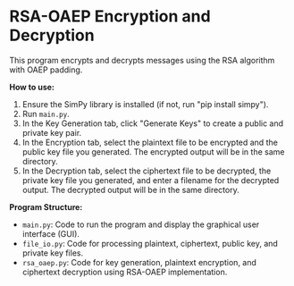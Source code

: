 # RSA-OAEP Encryption and Decryption

This program encrypts and decrypts messages using the RSA algorithm with OAEP padding.

**How to use:**
1. Ensure the SimPy library is installed (if not, run "pip install simpy").
2. Run `main.py`.
3. In the Key Generation tab, click "Generate Keys" to create a public and private key pair.
4. In the Encryption tab, select the plaintext file to be encrypted and the public key file you generated. The encrypted output will be in the same directory.
5. In the Decryption tab, select the ciphertext file to be decrypted, the private key file you generated, and enter a filename for the decrypted output. The decrypted output will be in the same directory.

**Program Structure:**
- `main.py`: Code to run the program and display the graphical user interface (GUI).
- `file_io.py`: Code for processing plaintext, ciphertext, public key, and private key files.
- `rsa_oaep.py`: Code for key generation, plaintext encryption, and ciphertext decryption using RSA-OAEP implementation.
